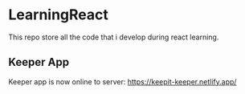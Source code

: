 # LearningReact
This repo store all the code that i develop during react learning.

## Keeper App
Keeper app is now online to server: https://keepit-keeper.netlify.app/
